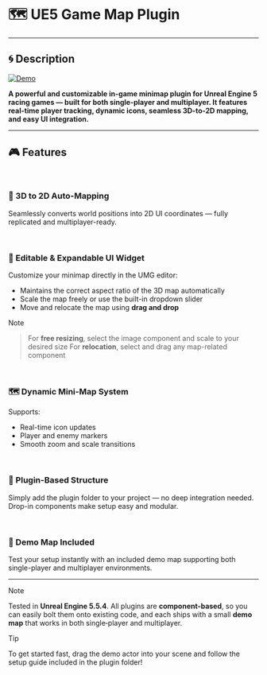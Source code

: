 # 🗺️ UE5 Game Map Plugin

---

## 🌀 Description

[![Demo](https://github.com/MatinEsmaeili00/UE5-MultiplayerRacingGames-Plugins/blob/main/GameMapSystem/Docs/Demo.gif?raw=true)](https://youtu.be/v18hDMAq1Yw)

**A powerful and customizable in-game minimap plugin for Unreal Engine 5 racing games — built for both single-player and multiplayer. It features real-time player tracking, dynamic icons, seamless 3D-to-2D mapping, and easy UI integration.**

---

## 🎮 Features

<br>

### 🧭 3D to 2D Auto-Mapping
Seamlessly converts world positions into 2D UI coordinates — fully replicated and multiplayer-ready.

<br>

### 🎨 Editable & Expandable UI Widget
Customize your minimap directly in the UMG editor:

- Maintains the correct aspect ratio of the 3D map automatically
- Scale the map freely or use the built-in dropdown slider
- Move and relocate the map using **drag and drop**

> [!NOTE]
>> For **free resizing**, select the image component and scale to your desired size
>> For **relocation**, select and drag any map-related component

<br>

### 🗺️ Dynamic Mini-Map System
Supports:

- Real-time icon updates
- Player and enemy markers
- Smooth zoom and scale transitions

<br>

### 🧩 Plugin-Based Structure
Simply add the plugin folder to your project — no deep integration needed. Drop-in components make setup easy and modular.

<br>

### 🧪 Demo Map Included
Test your setup instantly with an included demo map supporting both single-player and multiplayer environments.

---

> [!NOTE]  
> Tested in **Unreal Engine 5.5.4**. All plugins are **component‑based**, so you can easily bolt them onto existing code, and each ships with a small **demo map** that works in both single‑player and multiplayer.

> [!TIP]  
> To get started fast, drag the demo actor into your scene and follow the setup guide included in the plugin folder!

